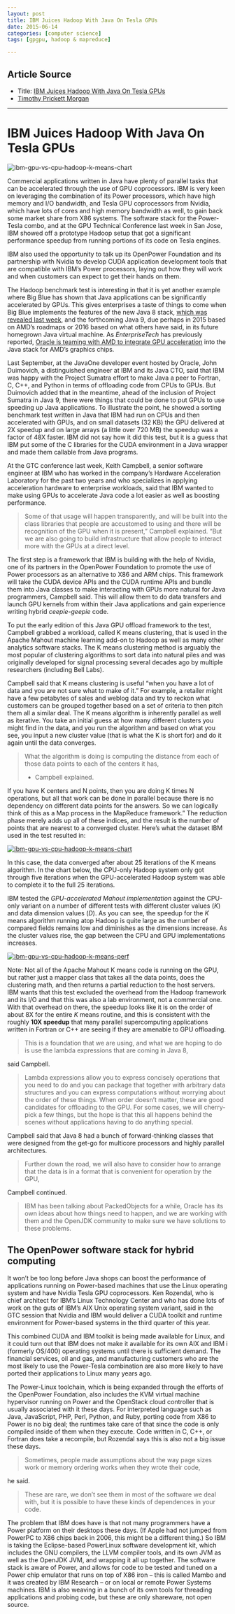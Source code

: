 ```yaml
---
layout: post
title: IBM Juices Hadoop With Java On Tesla GPUs
date: 2015-06-14
categories: [computer science]
tags: [gpgpu, hadoop & mapreduce]

---
```




## Article Source
* Title: [IBM Juices Hadoop With Java On Tesla GPUs](http://www.enterprisetech.com/2014/03/31/ibm-juices-hadoop-java-tesla-gpus/ "http://www.enterprisetech.com/2014/03/31/ibm-juices-hadoop-java-tesla-gpus/")
* [Timothy Prickett
Morgan](http://www.enterprisetech.com/author/tpm/ "View all posts by Timothy Prickett Morgan")

---


IBM Juices Hadoop With Java On Tesla GPUs  
==========================================

![ibm-gpu-vs-cpu-hadoop-k-means-chart](http://2eof2j3oc7is20vt9q3g7tlo5xe.wpengine.netdna-cdn.com/wp-content/uploads/2014/03/ibm-gpu-vs-cpu-hadoop-k-means-chart-370x290.jpg)

Commercial applications written in Java have plenty of parallel tasks
that can be accelerated through the use of GPU coprocessors. IBM is very
keen on leveraging the combination of its Power processors, which have
high memory and I/O bandwidth, and Tesla GPU coprocessors from Nvidia,
which have lots of cores and high memory bandwidth as well, to gain back
some market share from X86 systems. The software stack for the
Power-Tesla combo, and at the GPU Technical Conference last week in San
Jose, IBM showed off a prototype Hadoop setup that got a significant
performance speedup from running portions of its code on Tesla engines.

IBM also used the opportunity to talk up its OpenPower Foundation and
its partnership with Nvidia to develop CUDA application development
tools that are compatible with IBM’s Power processors, laying out how
they will work and when customers can expect to get their hands on them.

The Hadoop benchmark test is interesting in that it is yet another
example where Big Blue has shown that Java applications can be
significantly accelerated by GPUs. This gives enterprises a taste of
things to come when Big Blue implements the features of the new Java 8
stack, [which was revealed last
week](http://www.enterprisetech.com/2014/03/31/oracle-announces-java-8/),
and the forthcoming Java 9, due perhaps in 2015 based on AMD’s roadmaps
or 2016 based on what others have said, in its future homegrown Java
virtual machine. As *EnterpriseTech* has previously reported, [Oracle is
teaming with AMD to integrate GPU
acceleration](http://www.enterprisetech.com/2013/11/11/invisible-opencl-apu-chips-drive-acceleration/)
into the Java stack for AMD’s graphics chips.

Last September, at the JavaOne developer event hosted by Oracle, John
Duimovich, a distinguished engineer at IBM and its Java CTO, said that
IBM was happy with the Project Sumatra effort to make Java a peer to
Fortran, C, C++, and Python in terms of offloading code from CPUs to
GPUs. But Duimovich added that in the meantime, ahead of the inclusion
of Project Sumatra in Java 9, there were things that could be done to
put GPUs to use speeding up Java applications. To illustrate the point,
he showed a sorting benchmark test written in Java that IBM had run on
CPUs and then accelerated with GPUs, and on small datasets (32 KB) the
GPU delivered at 2X speedup and on large arrays (a little over 720 MB)
the speedup was a factor of 48X faster. IBM did not say how it did this
test, but it is a guess that IBM put some of the C libraries for the
CUDA environment in a Java wrapper and made them callable from Java
programs.

At the GTC conference last week, Keith Campbell, a senior software
engineer at IBM who has worked in the company’s Hardware Acceleration
Laboratory for the past two years and who specializes in applying
acceleration hardware to enterprise workloads, said that IBM wanted to
make using GPUs to accelerate Java code a lot easier as well as boosting
performance.

> Some of that usage will happen transparently, and will be built into
the class libraries that people are accustomed to using and there will
be recognition of the GPU when it is present,” Campbell explained. “But
we are also going to build infrastructure that allow people to interact
more with the GPUs at a direct level.

The first step is a framework that IBM is building with the help of
Nvidia, one of its partners in the OpenPower Foundation to promote the
use of Power processors as an alternative to X86 and ARM chips. This
framework will take the CUDA device APIs and the CUDA runtime APIs and
bundle them into Java classes to make interacting with GPUs more natural
for Java programmers, Campbell said. This will allow them to do data
transfers and launch GPU kernels from within their Java applications and
gain experience writing hybrid *ceepie-geepie* code.

To put the early edition of this Java GPU offload framework to the test,
Campbell grabbed a workload, called K means clustering, that is used in
the Apache Mahout machine learning add-on to Hadoop as well as many
other analytics software stacks. The K means clustering method is
arguably the most popular of clustering algorithms to sort data into
natural piles and was originally developed for signal processing several
decades ago by multiple researchers (including Bell Labs).

Campbell said that K means clustering is useful “when you have a lot of
data and you are not sure what to make of it.” For example, a retailer
might have a few petabytes of sales and weblog data and try to reckon
what customers can be grouped together based on a set of criteria to
then pitch them all a similar deal. The K means algorithm is inherently
parallel as well as iterative. You take an initial guess at how many
different clusters you might find in the data, and you run the algorithm
and based on what you see, you input a new cluster value (that is what
the K is short for) and do it again until the data converges.

> What the algorithm is doing is computing the distance from each of those data points to each of the centers it has,
> - Campbell explained.

If you have K centers and N points, then you are doing K times N
operations, but all that work can be done in parallel because there is
no dependency on different data points for the answers. So we can
logically think of this as a Map process in the MapReduce framework.”
The reduction phase merely adds up all of these indices, and the result
is the number of points that are nearest to a converged cluster. Here’s
what the dataset IBM used in the test resulted in:

[![ibm-gpu-vs-cpu-hadoop-k-means-chart](http://2eof2j3oc7is20vt9q3g7tlo5xe.wpengine.netdna-cdn.com/wp-content/uploads/2014/03/ibm-gpu-vs-cpu-hadoop-k-means-chart.jpg)](http://2eof2j3oc7is20vt9q3g7tlo5xe.wpengine.netdna-cdn.com/wp-content/uploads/2014/03/ibm-gpu-vs-cpu-hadoop-k-means-chart.jpg)


In this case, the data converged after about 25 iterations of the K
means algorithm. In the chart below, the CPU-only Hadoop system only got
through five iterations when the GPU-accelerated Hadoop system was able
to complete it to the full 25 iterations.

IBM tested the *GPU-accelerated Mahout implementation* against the
CPU-only variant on a number of different tests with different cluster
values (*K*) and data dimension values (*D*). As you can see, the speedup
for the *K* means algorithm running atop Hadoop is quite large as the
number of compared fields remains low and diminishes as the dimensions
increase. As the cluster values rise, the gap between the CPU and GPU
implementations increases.

[![ibm-gpu-vs-cpu-hadoop-k-means-perf](http://2eof2j3oc7is20vt9q3g7tlo5xe.wpengine.netdna-cdn.com/wp-content/uploads/2014/03/ibm-gpu-vs-cpu-hadoop-k-means-perf.jpg)](http://2eof2j3oc7is20vt9q3g7tlo5xe.wpengine.netdna-cdn.com/wp-content/uploads/2014/03/ibm-gpu-vs-cpu-hadoop-k-means-perf.jpg)

Note: Not all of the Apache Mahout K means code is running on the GPU,
but rather just a mapper class that takes all the data points, does the
clustering math, and then returns a partial reduction to the host
servers. IBM wants that this test excluded the overhead from the Hadoop
framework and its I/O and that this was also a lab environment, not a
commercial one. With that overhead on there, the speedup looks like it
is on the order of about 8X for the entire *K* means routine, and this is
consistent with the roughly **10X speedup** that many parallel
supercomputing applications written in Fortran or C++ are seeing if they
are amenable to GPU offloading.

> This is a foundation that we are using, and what we are hoping to do is
use the lambda expressions that are coming in Java 8,

said Campbell.

> Lambda expressions allow you to express concisely operations that you
need to do and you can package that together with arbitrary data
structures and you can express computations without worrying about the
order of these things. When order doesn’t matter, these are good
candidates for offloading to the GPU. For some cases, we will
cherry-pick a few things, but the hope is that this all happens behind
the scenes without applications having to do anything special.

Campbell said that Java 8 had a bunch of forward-thinking classes that
were designed from the get-go for multicore processors and highly
parallel architectures.

> Further down the road, we will also have to consider how to arrange
that the data is in a format that is convenient for operation by the
GPU,

Campbell continued. 

> IBM has been talking about PackedObjects for
a while, Oracle has its own ideas about how things need to happen, and
we are working with them and the OpenJDK community to make sure we have
solutions to these problems.

## The OpenPower software stack for hybrid computing

It won’t be too long before Java shops can boost the performance of
applications running on Power-based machines that use the Linux
operating system and have Nvidia Tesla GPU coprocessors. Ken Rozendal,
who is chief architect for IBM’s Linux Technology Center and who has
done lots of work on the guts of IBM’s AIX Unix operating system
variant, said in the GTC session that Nvidia and IBM would deliver a
CUDA toolkit and runtime environment for Power-based systems in the
third quarter of this year.

This combined CUDA and IBM toolkit is being made available for Linux,
and it could turn out that IBM does not make it available for its own
AIX and IBM i (formerly OS/400) operating systems until there is
sufficient demand. The financial services, oil and gas, and
manufacturing customers who are the most likely to use the Power-Tesla
combination are also more likely to have ported their applications to
Linux many years ago.

The Power-Linux toolchain, which is being expanded through the efforts
of the OpenPower Foundation, also includes the KVM virtual machine
hypervisor running on Power and the OpenStack cloud controller that is
usually associated with it these days. For interpreted language such as
Java, JavaScript, PHP, Perl, Python, and Ruby, porting code from X86 to
Power is no big deal; the runtimes take care of that since the code is
only compiled inside of them when they execute. Code written in C, C++,
or Fortran does take a recompile, but Rozendal says this is also not a
big issue these days.

> Sometimes, people made assumptions about the way page sizes work or
memory ordering works when they wrote their code,

he said. 

> These are
rare, we don’t see them in most of the software we deal with, but it is
possible to have these kinds of dependences in your code.

The problem that IBM does have is that not many programmers have a Power
platform on their desktops these days. (If Apple had not jumped from
PowerPC to X86 chips back in 2006, this might be a different thing.) So
IBM is taking the Eclipse-based PowerLinux software development kit,
which includes the GNU compilers, the LLVM compiler tools, and its own
JVM as well as the OpenJDK JVM, and wrapping it all up together. The
software stack is aware of Power, and allows for code to be tested and
tuned on a Power chip emulator that runs on top of X86 iron – this is
called Mambo and it was created by IBM Research – or on local or remote
Power Systems machines. IBM is also weaving in a bunch of its own tools
for threading applications and probing code, but these are only
shareware, not open source.

